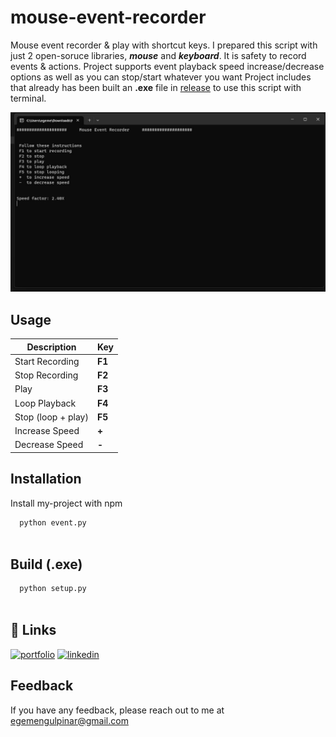 # mouse-event-recorder

Mouse event recorder & play with shortcut keys. 
I prepared this script with just 2 open-soruce libraries, ***mouse*** and ***keyboard***. It is safety to record events & actions.
Project supports event playback speed increase/decrease options as well as you can stop/start whatever you want
Project includes that already has been built an **.exe** file in [release](https://github.com/egemengulpinar/mouse-event-recorder/releases/download/main_v1/Mouse.Event.Recorder.zip) to use this script with terminal. 

![App Screenshot](https://github.com/egemengulpinar/mouse-event-recorder/blob/main/image/picture_1.jpg) 
## Usage

| Description             | Key                                                                |
| ----------------- | ------------------------------------------------------------------ |
| Start Recording | **F1** |
| Stop Recording | **F2** |
| Play | **F3** |
| Loop Playback | **F4** |
| Stop (loop + play) | **F5** |
| Increase Speed | **+**|
| Decrease Speed | **-** |


## Installation

Install my-project with npm

```bash
  python event.py
  
```
## Build (.exe) 
```bash
  python setup.py
  
```
## 🔗 Links
[![portfolio](https://img.shields.io/badge/my_portfolio-000?style=for-the-badge&logo=ko-fi&logoColor=white)](https://egemengulpinar.com/)
[![linkedin](https://img.shields.io/badge/linkedin-0A66C2?style=for-the-badge&logo=linkedin&logoColor=white)](https://www.linkedin.com/egemengulpinar)



## Feedback

If you have any feedback, please reach out to me at egemengulpinar@gmail.com

